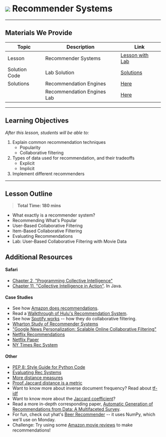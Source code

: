 # ![](https://ga-dash.s3.amazonaws.com/production/assets/logo-9f88ae6c9c3871690e33280fcf557f33.png) Recommender Systems

---

## Materials We Provide


| Topic | Description | Link |
| --- | --- | --- |
| Lesson | Recommender Systems | [Lesson with Lab](./recommender-systems-with-lab.ipynb)|
| Solution Code | Lab Solution | [Solutions](./recommender-systems-lab-solutions.ipynb)|
| Solutions  | Recommendation Engines | [Here](./solutions/rec-engines-solutions.ipynb) |
|  | Recommendation Engines Lab | [Here](./practice/solutions/rec-engines-lab-solutions.ipynb) |
---

## Learning Objectives

*After this lesson, students will be able to:*

1. Explain common recommendation techniques
    - Popularity
    - Collaborative filtering
2. Types of data used for recommendation, and their tradeoffs
    - Explicit
    - Implicit
3. Implement different recommenders




---

## Lesson Outline

> **Total Time: 180 mins**

- What exactly is a recommender system?
- Recommending What's Popular
- User-Based Collaborative Filtering
- Item-Based Collaborative Filtering
- Evaluating Recommendations
- Lab: User-Based Collaborative Filtering with Movie Data



## Additional Resources

#### Safari

* [Chapter 2, "Programming Collective Intelligence"](https://www.safaribooksonline.com/library/view/programming-collective-intelligence/9780596529321/ch02.html)
* [Chapter 11, "Collective Intelligence in Action"](
https://www.safaribooksonline.com/library/view/collective-intelligence-in/9781933988313/kindle_split_023.html). In Java.

#### Case Studies
* See how [Amazon does recommendations](http://www.cs.umd.edu/~samir/498/Amazon-Recommendations.pdf).
* Read a [Walkthrough of Hulu's Recommendation System](https://web.archive.org/web/20140720151815/http://tech.hulu.com/blog/2011/09/19/recommendation-system/).
* See how [Spotify works](http://www.slideshare.net/erikbern/collaborative-filtering-at-spotify-16182818) -- how they do collaborative filtering.
* [Wharton Study of Recommender Systems](http://knowledge.wharton.upenn.edu/article/recommended-for-you-how-well-does-personalized-marketing-work/)
* ["Google News Personalization: Scalable Online
Collaborative Filtering"](https://www2007.org/papers/paper570.pdf)
* [Netflix Recommendations](https://www.rtinsights.com/netflix-recommendations-machine-learning-algorithms/)
* [Netflix Paper](http://dl.acm.org/citation.cfm?id=2843948)
* [NY Times Rec System](https://open.blogs.nytimes.com/2015/08/11/building-the-next-new-york-times-recommendation-engine)

#### Other
* [PEP 8: Style Guide for Python Code](https://www.python.org/dev/peps/pep-0008/)
* [Evaluating Rec Systems](https://www.quora.com/How-do-you-measure-and-evaluate-the-quality-of-recommendation-engines)
* [More distance measures](http://www.mickaellegal.com/blog/2014/1/30/how-to-build-a-recommender)
* [Proof Jaccard distance is a metric](http://mathoverflow.net/questions/18084/is-the-jaccard-distance-a-distance)
* Want to know more about inverse document frequency? Read about [tf-idf](http://en.wikipedia.org/wiki/Tf%E2%80%93idf)
* Want to know more about the [Jaccard coefficient](https://en.wikipedia.org/wiki/Jaccard_index)?
*  Read a more in-depth corresponding paper, [Automatic Generation of Recommendations from Data: A Multifaceted Survey](http://www.deakin.edu.au/sebe/it/research/docs/trc11-4.pdf).
* For fun, check out yhat's [Beer Recommender](http://nbviewer.ipython.org/gist/glamp/20a18d52c539b87de2af) -- it uses NumPy, which we'll use on Monday.
* Challenge: Try using some [Amazon movie reviews](http://snap.stanford.edu/data/web-Movies.html) to make recommendations!

